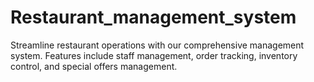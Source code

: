 # Restaurant_management_system
Streamline restaurant operations with our comprehensive management system. Features include staff management, order tracking, inventory control, and special offers management.
